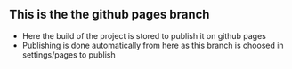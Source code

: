 ## This is the the github pages branch 
- Here the build of the project is stored to publish it on github  pages
- Publishing is done automatically from here as this branch is choosed in settings/pages to publish 
